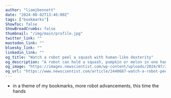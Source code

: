 ```yaml
---
author: "liamjbennett"
date: "2024-08-02T13:46:00Z"
tags: ["bookmarks"]
ShowToc: false
ShowBreadCrumbs: false
thumbnail: "/img/main/profile.jpg"
twitter_link: ""
mastodon_link: ""
bluesky_link: ""
linkedin_link: ""
og_title: "Watch a robot peel a squash with human-like dexterity"
og_description: "A robot can hold a squash, pumpkin or melon in one hand, while it is peeled by the other"
og_image: "https://images.newscientist.com/wp-content/uploads/2024/07/23145043/SEI_213285031.jpg"
og_url: "https://www.newscientist.com/article/2440687-watch-a-robot-peel-a-squash-with-human-like-dexterity/"
---
```

- in a theme of my bookmarks, more robot advancements, this time the hands